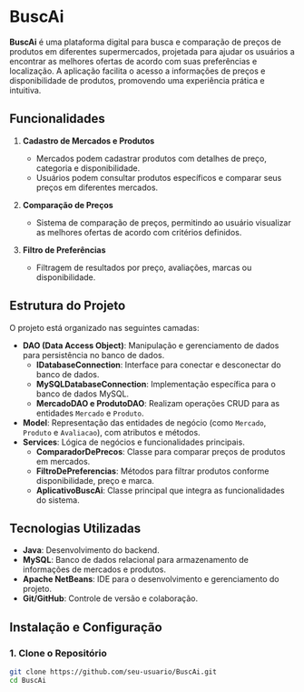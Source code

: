 # BuscAi

**BuscAi** é uma plataforma digital para busca e comparação de preços de produtos em diferentes supermercados, projetada para ajudar os usuários a encontrar as melhores ofertas de acordo com suas preferências e localização. A aplicação facilita o acesso a informações de preços e disponibilidade de produtos, promovendo uma experiência prática e intuitiva.

## Funcionalidades

1. **Cadastro de Mercados e Produtos**
   - Mercados podem cadastrar produtos com detalhes de preço, categoria e disponibilidade.
   - Usuários podem consultar produtos específicos e comparar seus preços em diferentes mercados.

2. **Comparação de Preços**
   - Sistema de comparação de preços, permitindo ao usuário visualizar as melhores ofertas de acordo com critérios definidos.

3. **Filtro de Preferências**
   - Filtragem de resultados por preço, avaliações, marcas ou disponibilidade.

## Estrutura do Projeto

O projeto está organizado nas seguintes camadas:

- **DAO (Data Access Object)**: Manipulação e gerenciamento de dados para persistência no banco de dados.
   - **IDatabaseConnection**: Interface para conectar e desconectar do banco de dados.
   - **MySQLDatabaseConnection**: Implementação específica para o banco de dados MySQL.
   - **MercadoDAO e ProdutoDAO**: Realizam operações CRUD para as entidades `Mercado` e `Produto`.
- **Model**: Representação das entidades de negócio (como `Mercado`, `Produto` e `Avaliacao`), com atributos e métodos.
- **Services**: Lógica de negócios e funcionalidades principais.
   - **ComparadorDePrecos**: Classe para comparar preços de produtos em mercados.
   - **FiltroDePreferencias**: Métodos para filtrar produtos conforme disponibilidade, preço e marca.
   - **AplicativoBuscAi**: Classe principal que integra as funcionalidades do sistema.

## Tecnologias Utilizadas

- **Java**: Desenvolvimento do backend.
- **MySQL**: Banco de dados relacional para armazenamento de informações de mercados e produtos.
- **Apache NetBeans**: IDE para o desenvolvimento e gerenciamento do projeto.
- **Git/GitHub**: Controle de versão e colaboração.

## Instalação e Configuração

### 1. Clone o Repositório

```bash
git clone https://github.com/seu-usuario/BuscAi.git
cd BuscAi
